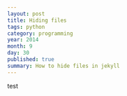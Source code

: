 ```yaml
---
layout: post
title: Hiding files
tags: python
category: programming
year: 2014
month: 9
day: 30
published: true
summary: How to hide files in jekyll
---
```

test
